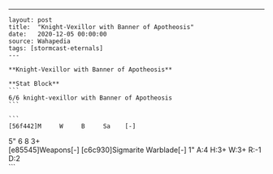 ---
    layout: post
    title:  "Knight-Vexillor with Banner of Apotheosis"
    date:   2020-12-05 00:00:00
    source: Wahapedia
    tags: [stormcast-eternals]
    ---
    
    **Knight-Vexillor with Banner of Apotheosis**
    
    **Stat Block**
    ```
    6/6 knight-vexillor with Banner of Apotheosis
    ```
    
    ```
    [56f442]M     W     B     Sa    [-]
5"    6     8     3+    
[e85545]Weapons[-]
[c6c930]Sigmarite Warblade[-]
1"     A:4    H:3+   W:3+   R:-1   D:2   
    ```
    
    
    